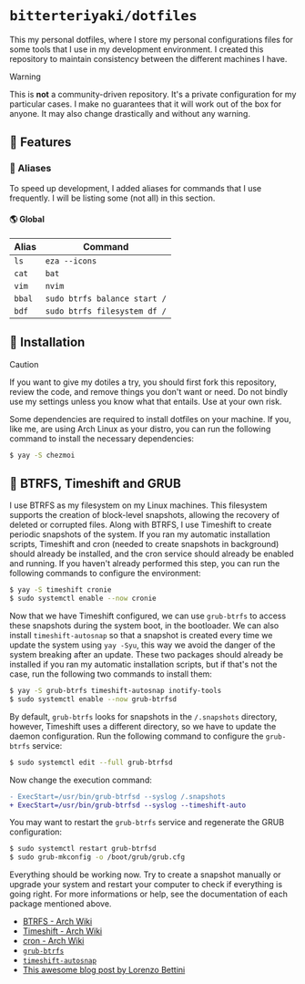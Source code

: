 # `bitterteriyaki/dotfiles`

This my personal dotfiles, where I store my personal configurations files for
some tools that I use in my development environment. I created this repository
to maintain consistency between the different machines I have.

> [!WARNING]
> This is **not** a community-driven repository. It's a private configuration
> for my particular cases. I make no guarantees that it will work out of the
> box for anyone. It may also change drastically and without any warning.

## 🚀 Features

### 🎏 Aliases

To speed up development, I added aliases for commands that I use frequently. I
will be listing some (not all) in this section.

#### 🌎 Global

| **Alias** | **Command**                  |
|-----------|------------------------------|
| `ls`      | `eza --icons`                |
| `cat`     | `bat`                        |
| `vim`     | `nvim`                       |
| `bbal`    | `sudo btrfs balance start /` |
| `bdf`     | `sudo btrfs filesystem df /` |

## 🔨 Installation

> [!CAUTION]
> If you want to give my dotiles a try, you should first fork this repository,
> review the code, and remove things you don't want or need. Do not bindly use
> my settings unless you know what that entails. Use at your own risk.

Some dependencies are required to install dotfiles on your machine. If you,
like me, are using Arch Linux as your distro, you can run the following
command to install the necessary dependencies:

```sh
$ yay -S chezmoi
```

## 📼 BTRFS, Timeshift and GRUB

I use BTRFS as my filesystem on my Linux machines. This filesystem supports the
creation of block-level snapshots, allowing the recovery of deleted or
corrupted files. Along with BTRFS, I use Timeshift to create periodic snapshots
of the system. If you ran my automatic installation scripts, Timeshift and cron
(needed to create snapshots in background) should already be installed, and the
cron service should already be enabled and running. If you haven't already
performed this step, you can run the following commands to configure the
environment:

```sh
$ yay -S timeshift cronie
$ sudo systemctl enable --now cronie
```

Now that we have Timeshift configured, we can use `grub-btrfs` to access these
snapshots during the system boot, in the bootloader. We can also install
`timeshift-autosnap` so that a snapshot is created every time we update the
system using `yay -Syu`, this way we avoid the danger of the system breaking
after an update. These two packages should already be installed if you ran my
automatic installation scripts, but if that's not the case, run the following
two commands to install them:

```sh
$ yay -S grub-btrfs timeshift-autosnap inotify-tools
$ sudo systemctl enable --now grub-btrfsd
```

By default, `grub-btrfs` looks for snapshots in the `/.snapshots` directory,
however, Timeshift uses a different directory, so we have to update the daemon
configuration. Run the following command to configure the `grub-btrfs` service:

```sh
$ sudo systemctl edit --full grub-btrfsd
```

Now change the execution command:

```diff
- ExecStart=/usr/bin/grub-btrfsd --syslog /.snapshots
+ ExecStart=/usr/bin/grub-btrfsd --syslog --timeshift-auto
```

You may want to restart the `grub-btrfs` service and regenerate the GRUB
configuration:

```sh
$ sudo systemctl restart grub-btrfsd 
$ sudo grub-mkconfig -o /boot/grub/grub.cfg
```

Everything should be working now. Try to create a snapshot manually or upgrade
your system and restart your computer to check if everything is going right.
For more informations or help, see the documentation of each package mentioned
above.

- [BTRFS - Arch Wiki](https://wiki.archlinux.org/title/btrfs)
- [Timeshift - Arch Wiki](https://wiki.archlinux.org/title/timeshift)
- [cron - Arch Wiki](https://wiki.archlinux.org/title/cron)
- [`grub-btrfs`](https://github.com/Antynea/grub-btrfs)
- [`timeshift-autosnap`](https://gitlab.com/gobonja/timeshift-autosnap)
- [This awesome blog post by Lorenzo Bettini](https://www.lorenzobettini.it/2022/07/timeshift-and-grub-btrfs-in-linux-arch/)
